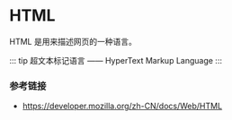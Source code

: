 # HTML

HTML 是用来描述网页的一种语言。

::: tip
超文本标记语言 —— HyperText Markup Language
:::

### 参考链接

- https://developer.mozilla.org/zh-CN/docs/Web/HTML
